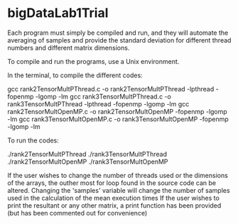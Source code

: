# bigDataLab1Trial
Each program must simply be compiled and run, and they will automate the averaging of samples and provide the standard deviation for different thread numbers and different matrix dimensions. 

To compile and run the programs, use a Unix environment. 

In the terminal, to compile the different codes:



 gcc rank2TensorMultPThread.c -o rank2TensorMultPThread -lpthread -fopenmp -lgomp -lm 
 gcc rank3TensorMultPThread.c -o rank3TensorMultPThread -lpthread -fopenmp -lgomp -lm 
 gcc rank2TensorMultOpenMP.c -o rank2TensorMultOpenMP -fopenmp -lgomp -lm 
 gcc rank3TensorMultOpenMP.c -o rank3TensorMultOpenMP -fopenmp -lgomp -lm


To run the codes:


./rank2TensorMultPThread
./rank3TensorMultPThread
 ./rank2TensorMultOpenMP
 ./rank3TensorMultOpenMP

If the user wishes to change the number of threads used or the dimensions of the arrays, the outher most for loop found in the source code can be altered.
Changing the 'samples' variable will change the number of samples used in the calculation of the mean execution times
If the user wishes to print the resultant or any other matrix, a print function has been provided (but has been commented out for convenience)
